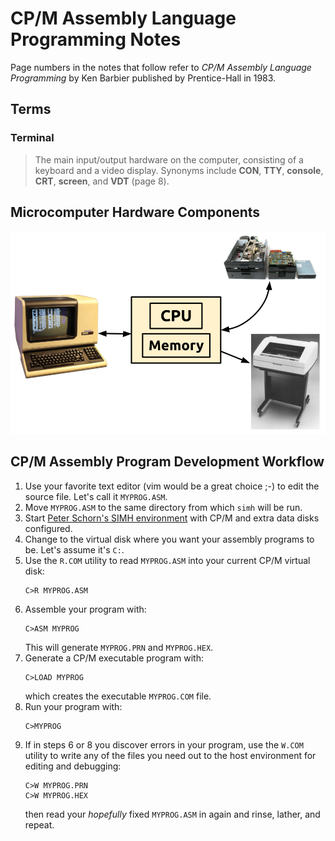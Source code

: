 # CP/M Assembly Language Programming Notes

Page numbers in the notes that follow refer to *CP/M Assembly Language
Programming* by Ken Barbier published by Prentice-Hall in 1983.


## Terms

### Terminal
> The main input/output hardware on the computer, consisting of a keyboard
> and a video display. Synonyms include **CON**, **TTY**, **console**,
> **CRT**, **screen**, and **VDT** (page 8).


## Microcomputer Hardware Components

![Microcomputer Hardware Components](images/MicrocomputerHardwareComponents.png)


## CP/M Assembly Program Development Workflow

1. Use your favorite text editor (vim would be a great choice ;-) to edit
   the source file. Let's call it <code>MYPROG.ASM</code>.
2. Move <code>MYPROG.ASM</code> to the same directory from which
   <code>simh</code> will be run.
3. Start [Peter Schorn's SIMH environment](https://schorn.ch/altair.html) with
   CP/M and extra data disks configured.
4. Change to the virtual disk where you want your assembly programs to be.
   Let's assume it's <code>C:</code>.
5. Use the <code>R.COM</code> utility to read <code>MYPROG.ASM</code> 
   into your current CP/M virtual disk: 
   ```
   C>R MYPROG.ASM
   ```
6. Assemble your program with: 
   ```
   C>ASM MYPROG
   ```
   This will generate <code>MYPROG.PRN</code> and <code>MYPROG.HEX</code>.
7. Generate a CP/M executable program with:
   ```
   C>LOAD MYPROG
   ```
   which creates the executable <code>MYPROG.COM</code> file.
8. Run your program with:
   ```
   C>MYPROG
   ```
9. If in steps 6 or 8 you discover errors in your program, use the
   <code>W.COM</code> utility to write any of the files you need out to the
   host environment for editing and debugging:
   ```
   C>W MYPROG.PRN
   C>W MYPROG.HEX
   ```
   then read your *hopefully* fixed <code>MYPROG.ASM</code> in again and
   rinse, lather, and repeat.
